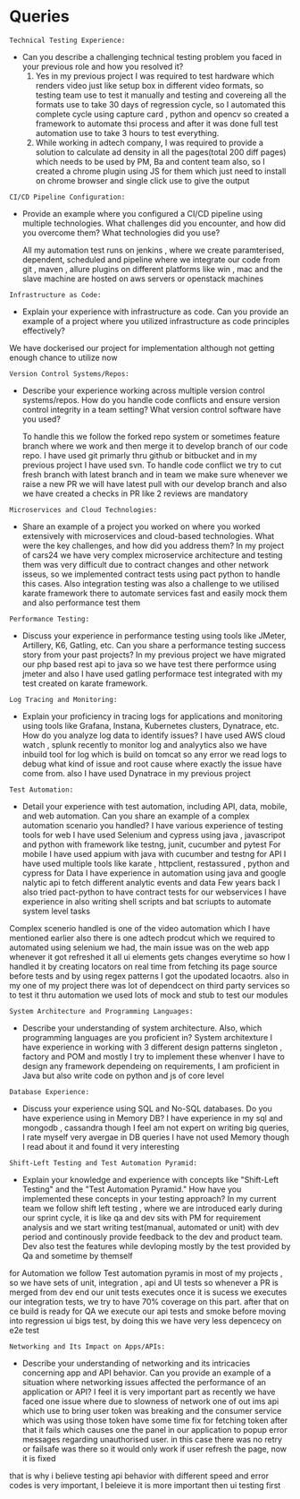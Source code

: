 # Queries

```Technical Testing Experience:```
- Can you describe a challenging technical testing problem you faced in your previous role and how you resolved it?
  1. Yes in my previous project I was required to test hardware which renders video just like setup box in different video formats, so testing team use to test it manually and testing and covereing all the formats use to take 30 days of regression cycle, so I automated this complete  cycle using capture card , python and opencv so created a framework to automate thsi process and after it was done full test automation use to take 3 hours to test everything.
  2. While working in adtech company, I was required to provide a solution to calculate ad density in all the pages(total 200 diff pages) which needs to be used by PM, Ba and content team also, so I created a chrome plugin using JS for them which just need to install on chrome browser and single click use to give the output

```CI/CD Pipeline Configuration:```
- Provide an example where you configured a CI/CD pipeline using multiple technologies. What challenges did you encounter, and how did you overcome them? What technologies did you use?

  All my automation test runs on jenkins , where we create paramterised, dependent, scheduled and pipeline where we integrate our code from git , maven , allure plugins on different platforms like win , mac and the slave machine are hosted on aws servers or openstack machines 

```Infrastructure as Code:```
- Explain your experience with infrastructure as code. Can you provide an example of a project where you utilized infrastructure as code principles effectively?

 We have dockerised our project for implementation although not getting enough chance to utilize now


```Version Control Systems/Repos:```
- Describe your experience working across multiple version control systems/repos. How do you handle code conflicts and ensure version control integrity in a team setting? What version control software have you used?

   To handle this we follow the forked repo system or sometimes feature branch where we work and then merge it to develop branch of our code repo. I have used git primarly thru github or bitbucket and in my previous project I have used svn. To handle code conflict we try to cut fresh branch with latest branch and in team we make sure whenever we raise a new PR we will have latest pull with our develop branch and also we have created a checks in PR like 2 reviews are mandatory

```Microservices and Cloud Technologies:```
- Share an example of a project you worked on where you worked extensively with microservices and cloud-based technologies. What were the key challenges, and how did you address them?
In my project of cars24 we have very complex microservice architecture and testing them was very difficult due to contract changes and other network isseus, so we implemented contract tests using pact python to handle this cases. Also integration testing was also a challenge to we utilised karate framework there to automate services fast and easily mock them and also performance test them

```Performance Testing:```
- Discuss your experience in performance testing using tools like JMeter, Artillery, K6, Gatling, etc. Can you share a performance testing success story from your past projects?
  In my previous project we have migrated our php based rest api to java so we have test there performce using jmeter and also I have used gatling performace test integrated with my test created on karate framework.

```Log Tracing and Monitoring:```
- Explain your proficiency in tracing logs for applications and monitoring using tools like Grafana, Instana, Kubernetes clusters, Dynatrace, etc. How do you analyze log data to identify issues?
  I have used AWS cloud watch , splunk recently to monitor log and analyytics also we have inbuild tool for log which is build on tomcat so any error we read logs to debug what kind of issue and root cause where exactly the issue have come from. 
  also I have used Dynatrace in my previous project

```Test Automation:```
- Detail your experience with test automation, including API, data, mobile, and web automation. Can you share an example of a complex automation scenario you handled?
I have various experience of testing tools for web I have used Selenium and cypress using java , javascripot and python  with framework like testng, junit, cucumber and pytest
For mobile I have used appium with java with cucumber and testng
for API I have used multiple tools like karate , httpclient, restassured , python and cypress
for Data I have experience in automation using java and google nalytic api to fetch different analytic events and data 
Few years back I also tried pact-python to have contract tests for our webservices
I have experience in also writing shell scripts and bat scriupts to automate system level tasks

Complex scenerio handled is one of the video automation which I have mentioned earlier also there is one adtech prodcut which we required to automated using selenium we had, the main issue was on the web app whenever it got refreshed it all ui elements gets changes everytime so how I handled it by creating locators on real time from fetching its page source before tests and by using regex patterns I got the upodated locaotrs.
also in my one of my  project there was lot of dependcect on third party services so to test it thru automation we used lots of mock and stub to test our modules

```System Architecture and Programming Languages:```
- Describe your understanding of system architecture. Also, which programming languages are you proficient in?
 System architexture 
 I have experience in working with 3 different design patterns singleton , factory and POM and mostly I try to implement these whenver I have to design any framework dependeing on requirements, I am proficient in Java but also write code on python and js of core level

```Database Experience:```
- Discuss your experience using SQL and No-SQL databases. Do you have experience using in Memory DB?
I have experience in my sql and mongodb , cassandra though I feel am not expert on writing big queries, I rate myself very avergae in DB queries
I have not used Memory though I read about it and found it very interesting

```Shift-Left Testing and Test Automation Pyramid:```
- Explain your knowledge and experience with concepts like "Shift-Left Testing" and the "Test Automation Pyramid." How have you implemented these concepts in your testing approach?
 In my current team we follow shift left testing , where we are introduced early during our sprint cycle, it is like qa and dev sits with PM for requirement analysis and we start writing test(manual, automated or unit) with dev period and continously provide feedback to the dev and product team. Dev also test the features while devloping mostly by the test provided by Qa and sometime by themself

 for Automation we follow Test automation pyramis in most of my projects , so we have sets of unit, integration , api and UI tests so whenever a PR is merged from dev end our unit tests executes once it is sucess we executes our integration tests, we try to have 70% coverage on this part. after that on ce build is ready for QA we execute our api tests and smoke before moving into regression ui bigs test, by doing this we have very less depencecy on e2e test

```Networking and Its Impact on Apps/APIs:```
- Describe your understanding of networking and its intricacies concerning app and API behavior. Can you provide an example of a situation where networking issues affected the performance of an application or API?
 I feel it is very important part as recently we have faced one issue where due to slowness of network one of out ims api which use to bring user token was breaking and the consumer service  which was using those token have some time fix for fetching token after that it fails which causes one the panel in our application to popup error messages regarding unauthorised user. in this case there was no retry or failsafe was there so it would only work if user refresh the page, now it is fixed

 that is why i believe testing api behavior with different speed and error codes is very important, I beleieve it is more important then ui testing first
